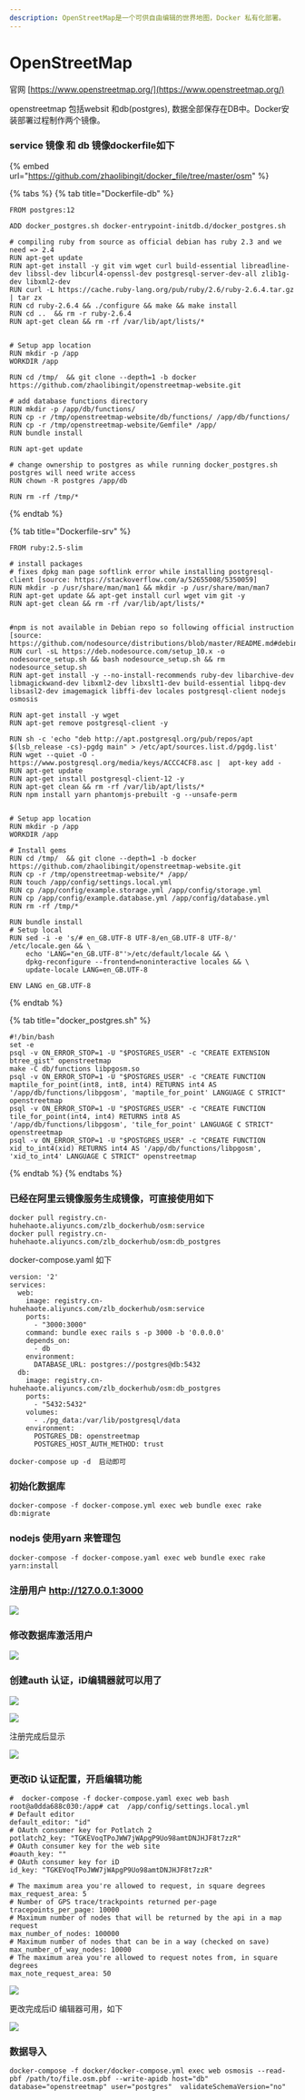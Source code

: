 ```yaml
---
description: OpenStreetMap是一个可供自由编辑的世界地图，Docker 私有化部署。
---
```


# OpenStreetMap

官网 [https://www.openstreetmap.org/](https://www.openstreetmap.org/)

openstreetmap  包括websit 和db(postgres),  数据全部保存在DB中。Docker安装部署过程制作两个镜像。

### service 镜像 和 db 镜像dockerfile如下

{% embed url="https://github.com/zhaolibingit/docker_file/tree/master/osm" %}

{% tabs %}
{% tab title="Dockerfile-db" %}
```
FROM postgres:12

ADD docker_postgres.sh docker-entrypoint-initdb.d/docker_postgres.sh

# compiling ruby from source as official debian has ruby 2.3 and we need => 2.4
RUN apt-get update
RUN apt-get install -y git vim wget curl build-essential libreadline-dev libssl-dev libcurl4-openssl-dev postgresql-server-dev-all zlib1g-dev libxml2-dev
RUN curl -L https://cache.ruby-lang.org/pub/ruby/2.6/ruby-2.6.4.tar.gz | tar zx
RUN cd ruby-2.6.4 && ./configure && make && make install
RUN cd ..  && rm -r ruby-2.6.4
RUN apt-get clean && rm -rf /var/lib/apt/lists/*


# Setup app location
RUN mkdir -p /app
WORKDIR /app

RUN cd /tmp/  && git clone --depth=1 -b docker https://github.com/zhaolibingit/openstreetmap-website.git

# add database functions directory
RUN mkdir -p /app/db/functions/
RUN cp -r /tmp/openstreetmap-website/db/functions/ /app/db/functions/
RUN cp -r /tmp/openstreetmap-website/Gemfile* /app/
RUN bundle install

RUN apt-get update

# change ownership to postgres as while running docker_postgres.sh postgres will need write access
RUN chown -R postgres /app/db

RUN rm -rf /tmp/*
```
{% endtab %}

{% tab title="Dockerfile-srv" %}
```
FROM ruby:2.5-slim

# install packages
# fixes dpkg man page softlink error while installing postgresql-client [source: https://stackoverflow.com/a/52655008/5350059]
RUN mkdir -p /usr/share/man/man1 && mkdir -p /usr/share/man/man7
RUN apt-get update && apt-get install curl wget vim git -y
RUN apt-get clean && rm -rf /var/lib/apt/lists/*


#npm is not available in Debian repo so following official instruction [source: https://github.com/nodesource/distributions/blob/master/README.md#debinstall]
RUN curl -sL https://deb.nodesource.com/setup_10.x -o nodesource_setup.sh && bash nodesource_setup.sh && rm nodesource_setup.sh
RUN apt-get install -y --no-install-recommends ruby-dev libarchive-dev libmagickwand-dev libxml2-dev libxslt1-dev build-essential libpq-dev libsasl2-dev imagemagick libffi-dev locales postgresql-client nodejs osmosis

RUN apt-get install -y wget
RUN apt-get remove postgresql-client -y

RUN sh -c 'echo "deb http://apt.postgresql.org/pub/repos/apt $(lsb_release -cs)-pgdg main" > /etc/apt/sources.list.d/pgdg.list'
RUN wget --quiet -O - https://www.postgresql.org/media/keys/ACCC4CF8.asc |  apt-key add -
RUN apt-get update
RUN apt-get install postgresql-client-12 -y
RUN apt-get clean && rm -rf /var/lib/apt/lists/*
RUN npm install yarn phantomjs-prebuilt -g --unsafe-perm


# Setup app location
RUN mkdir -p /app
WORKDIR /app

# Install gems
RUN cd /tmp/  && git clone --depth=1 -b docker https://github.com/zhaolibingit/openstreetmap-website.git
RUN cp -r /tmp/openstreetmap-website/* /app/
RUN touch /app/config/settings.local.yml
RUN cp /app/config/example.storage.yml /app/config/storage.yml
RUN cp /app/config/example.database.yml /app/config/database.yml
RUN rm -rf /tmp/*

RUN bundle install
# Setup local
RUN sed -i -e 's/# en_GB.UTF-8 UTF-8/en_GB.UTF-8 UTF-8/' /etc/locale.gen && \
    echo 'LANG="en_GB.UTF-8"'>/etc/default/locale && \
    dpkg-reconfigure --frontend=noninteractive locales && \
    update-locale LANG=en_GB.UTF-8

ENV LANG en_GB.UTF-8
```
{% endtab %}

{% tab title="docker_postgres.sh" %}
```
#!/bin/bash
set -e
psql -v ON_ERROR_STOP=1 -U "$POSTGRES_USER" -c "CREATE EXTENSION btree_gist" openstreetmap
make -C db/functions libpgosm.so
psql -v ON_ERROR_STOP=1 -U "$POSTGRES_USER" -c "CREATE FUNCTION maptile_for_point(int8, int8, int4) RETURNS int4 AS '/app/db/functions/libpgosm', 'maptile_for_point' LANGUAGE C STRICT" openstreetmap
psql -v ON_ERROR_STOP=1 -U "$POSTGRES_USER" -c "CREATE FUNCTION tile_for_point(int4, int4) RETURNS int8 AS '/app/db/functions/libpgosm', 'tile_for_point' LANGUAGE C STRICT" openstreetmap
psql -v ON_ERROR_STOP=1 -U "$POSTGRES_USER" -c "CREATE FUNCTION xid_to_int4(xid) RETURNS int4 AS '/app/db/functions/libpgosm', 'xid_to_int4' LANGUAGE C STRICT" openstreetmap

```
{% endtab %}
{% endtabs %}

### 已经在阿里云镜像服务生成镜像，可直接使用如下

```
docker pull registry.cn-huhehaote.aliyuncs.com/zlb_dockerhub/osm:service
docker pull registry.cn-huhehaote.aliyuncs.com/zlb_dockerhub/osm:db_postgres
```

docker-compose.yaml 如下

```
version: '2'
services:
  web:
    image: registry.cn-huhehaote.aliyuncs.com/zlb_dockerhub/osm:service
    ports:
      - "3000:3000"
    command: bundle exec rails s -p 3000 -b '0.0.0.0'
    depends_on:
      - db
    environment:
      DATABASE_URL: postgres://postgres@db:5432
  db:
    image: registry.cn-huhehaote.aliyuncs.com/zlb_dockerhub/osm:db_postgres
    ports:
      - "5432:5432"
    volumes:
      - ./pg_data:/var/lib/postgresql/data
    environment:
      POSTGRES_DB: openstreetmap
      POSTGRES_HOST_AUTH_METHOD: trust
```

`docker-compose up -d  启动即可`

### 初始化数据库

```
docker-compose -f docker-compose.yml exec web bundle exec rake db:migrate
```

### nodejs 使用yarn 来管理包

```
docker-compose -f docker-compose.yaml exec web bundle exec rake yarn:install
```

### 注册用户 http://127.0.0.1:3000

![](<../.gitbook/assets/image (7).png>)

### 修改数据库激活用户

![](<../.gitbook/assets/image (13).png>)

### 创建auth 认证，iD编辑器就可以用了

![](<../.gitbook/assets/image (10).png>)

![](<../.gitbook/assets/image (12).png>)

注册完成后显示

![](<../.gitbook/assets/image (8).png>)

### 更改iD 认证配置，开启编辑功能

```
#  docker-compose -f docker-compose.yaml exec web bash
root@a0dda688c030:/app# cat  /app/config/settings.local.yml
# Default editor
default_editor: "id"
# OAuth consumer key for Potlatch 2
potlatch2_key: "TGKEVoqTPoJWW7jWApgP9Uo98amtDNJHJF8t7zzR"
# OAuth consumer key for the web site
#oauth_key: ""
# OAuth consumer key for iD
id_key: "TGKEVoqTPoJWW7jWApgP9Uo98amtDNJHJF8t7zzR"

# The maximum area you're allowed to request, in square degrees
max_request_area: 5
# Number of GPS trace/trackpoints returned per-page
tracepoints_per_page: 10000
# Maximum number of nodes that will be returned by the api in a map request
max_number_of_nodes: 100000
# Maximum number of nodes that can be in a way (checked on save)
max_number_of_way_nodes: 10000
# The maximum area you're allowed to request notes from, in square degrees
max_note_request_area: 50
```

![](<../.gitbook/assets/image (6).png>)

更改完成后iD 编辑器可用，如下

![](<../.gitbook/assets/image (9).png>)

### 数据导入

```
docker-compose -f docker/docker-compose.yml exec web osmosis --read-pbf /path/to/file.osm.pbf --write-apidb host="db" database="openstreetmap" user="postgres"  validateSchemaVersion="no"
```
